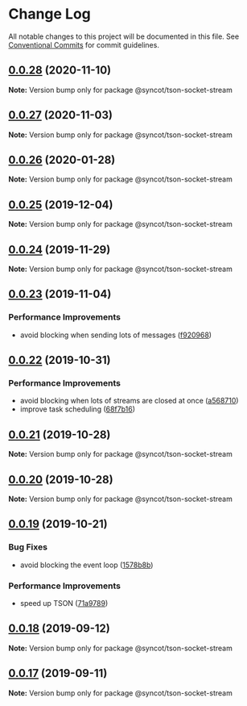 # Change Log

All notable changes to this project will be documented in this file.
See [Conventional Commits](https://conventionalcommits.org) for commit guidelines.

## [0.0.28](https://github.com/SyncOT/SyncOT/compare/@syncot/tson-socket-stream@0.0.27...@syncot/tson-socket-stream@0.0.28) (2020-11-10)

**Note:** Version bump only for package @syncot/tson-socket-stream





## [0.0.27](https://github.com/SyncOT/SyncOT/compare/@syncot/tson-socket-stream@0.0.26...@syncot/tson-socket-stream@0.0.27) (2020-11-03)

**Note:** Version bump only for package @syncot/tson-socket-stream





## [0.0.26](https://github.com/SyncOT/SyncOT/compare/@syncot/tson-socket-stream@0.0.25...@syncot/tson-socket-stream@0.0.26) (2020-01-28)

**Note:** Version bump only for package @syncot/tson-socket-stream





## [0.0.25](https://github.com/SyncOT/SyncOT/compare/@syncot/tson-socket-stream@0.0.24...@syncot/tson-socket-stream@0.0.25) (2019-12-04)

**Note:** Version bump only for package @syncot/tson-socket-stream





## [0.0.24](https://github.com/SyncOT/SyncOT/compare/@syncot/tson-socket-stream@0.0.23...@syncot/tson-socket-stream@0.0.24) (2019-11-29)

**Note:** Version bump only for package @syncot/tson-socket-stream





## [0.0.23](https://github.com/SyncOT/SyncOT/compare/@syncot/tson-socket-stream@0.0.22...@syncot/tson-socket-stream@0.0.23) (2019-11-04)


### Performance Improvements

* avoid blocking when sending lots of messages ([f920968](https://github.com/SyncOT/SyncOT/commit/f920968278a999c90d1d3f49ee9b47370f30552f))





## [0.0.22](https://github.com/SyncOT/SyncOT/compare/@syncot/tson-socket-stream@0.0.21...@syncot/tson-socket-stream@0.0.22) (2019-10-31)


### Performance Improvements

* avoid blocking when lots of streams are closed at once ([a568710](https://github.com/SyncOT/SyncOT/commit/a568710fda12ca8e9b11cd20757f5945cd02a51d))
* improve task scheduling ([68f7b16](https://github.com/SyncOT/SyncOT/commit/68f7b1684f3a08776ef355ca4b765216b0479dff))





## [0.0.21](https://github.com/SyncOT/SyncOT/compare/@syncot/tson-socket-stream@0.0.20...@syncot/tson-socket-stream@0.0.21) (2019-10-28)

**Note:** Version bump only for package @syncot/tson-socket-stream





## [0.0.20](https://github.com/SyncOT/SyncOT/compare/@syncot/tson-socket-stream@0.0.19...@syncot/tson-socket-stream@0.0.20) (2019-10-28)

**Note:** Version bump only for package @syncot/tson-socket-stream





## [0.0.19](https://github.com/SyncOT/SyncOT/compare/@syncot/tson-socket-stream@0.0.18...@syncot/tson-socket-stream@0.0.19) (2019-10-21)


### Bug Fixes

* avoid blocking the event loop ([1578b8b](https://github.com/SyncOT/SyncOT/commit/1578b8ba14131a1d826fd680dc5de107fd3f630a))


### Performance Improvements

* speed up TSON ([71a9789](https://github.com/SyncOT/SyncOT/commit/71a978925decf44b35a48ec2eca2287ece458960))





## [0.0.18](https://github.com/SyncOT/SyncOT/compare/@syncot/tson-socket-stream@0.0.17...@syncot/tson-socket-stream@0.0.18) (2019-09-12)

**Note:** Version bump only for package @syncot/tson-socket-stream





## [0.0.17](https://github.com/SyncOT/SyncOT/compare/@syncot/tson-socket-stream@0.0.16...@syncot/tson-socket-stream@0.0.17) (2019-09-11)

**Note:** Version bump only for package @syncot/tson-socket-stream
